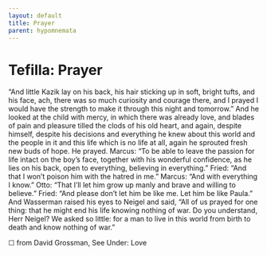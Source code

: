 ```yaml
---
layout: default
title: Prayer
parent: hypomnemata
---
```

# Tefilla: Prayer

“And little Kazik lay on his back, his hair sticking up in soft, bright tufts, and his face, ach, there was so much curiosity and courage there, and I prayed I would have the strength to make it through this night and tomorrow.” And he looked at the child with mercy, in which there was already love, and blades of pain and pleasure tilled the clods of his old heart, and again, despite himself, despite his decisions and everything he knew about this world and the people in it and this life which is no life at all, again he sprouted fresh new buds of hope. He prayed. Marcus: “To be able to leave the passion for life intact on the boy’s face, together with his wonderful confidence, as he lies on his back, open to everything, believing in everything.” Fried: “And that I won’t poison him with the hatred in me.” Marcus: “And with everything I know.” Otto: “That I’ll let him grow up manly and brave and willing to believe.” Fried: “And please don’t let him be like me. Let him be like Paula.” And Wasserman raised his eyes to Neigel and said, “All of us prayed for one thing: that he might end his life knowing nothing of war. Do you understand, Herr Neigel? We asked so little: for a man to live in this world from birth to death and know nothing of war.”

☐ from David Grossman, See Under: Love